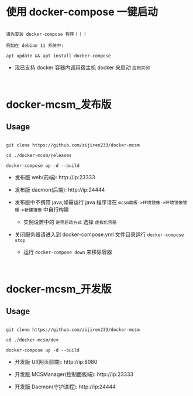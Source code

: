 # 使用 docker-compose 一键启动

```shell

请先安装 docker-compose 程序！！！

例如在 debian 11 系统中:

apt update && apt install docker-compose

```

- 现已支持 docker 容器内调用宿主机 docker 来启动 `应用实例`

<br>

# docker-mcsm_发布版

## Usage

```shell

git clone https://github.com/zijiren233/docker-mcsm

cd ./docker-mcsm/releases

docker-compose up -d --build

```

- 发布版 web(前端): http://ip:23333

- 发布版 daemon(后端): http://ip:24444

- 发布版中不携带 java,如需运行 java 程序请在 `mcsm面板->环境镜像->环境镜像管理->新建镜像` 中自行构建

    - 实例设置中的 `进程启动方式` 选择 `虚拟化容器`

- 关闭服务器请进入到 docker-compose.yml 文件目录运行 `docker-compose stop`

    - 运行 `docker-compose down` 来移除容器

<br>

# docker-mcsm_开发版

## Usage

```shell

git clone https://github.com/zijiren233/docker-mcsm

cd ./docker-mcsm/dev

docker-compose up -d --build

```

- 开发版 UI(网页前端): http://ip:8080

- 开发版 MCSManager(控制面板端): http://ip:23333

- 开发版 Daemon(守护进程): http://ip:24444
